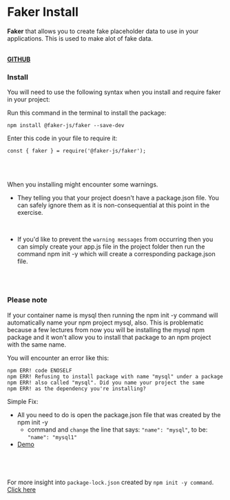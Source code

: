 <h1>Faker Install</h1>

**Faker** that allows you to create fake placeholder data to use in your applications.
This is used to make alot of fake data.
</br></br>

<a href =https://github.com/faker-js><b>GITHUB</b></a>

<h3><b>Install</b></h3>
You will need to use the following syntax when you install and require faker in your project:

Run this command in the terminal to install the package:

```shell
npm install @faker-js/faker --save-dev
```

Enter this code in your file to require it:

```shell
const { faker } = require('@faker-js/faker');
```

</br></br>

When you installing might encounter some warnings.

- They telling you that your project doesn't have a package.json file.
  You can safely ignore them as it is non-consequential at this point in the exercise.

</br>

- If you'd like to prevent the `warning messages` from occurring then you can simply create your app.js file in the project folder then run the command npm init -y which will create a corresponding package.json file.

</br></br>

<h3>Please note</h3>
If your container name is mysql then running the npm init -y command will automatically name your npm project mysql, also. This is problematic because a few lectures from now you will be installing the mysql npm package and it won't allow you to install that package to an npm project with the same name.

You will encounter an error like this:

    npm ERR! code ENOSELF
    npm ERR! Refusing to install package with name "mysql" under a package
    npm ERR! also called "mysql". Did you name your project the same
    npm ERR! as the dependency you're installing?

Simple Fix:

- All you need to do is open the package.json file that was created by the npm init -y
  - command and `change` the line that says: `"name": "mysql"`, to be: `"name": "mysql1"`
- <a href =https://www.loom.com/share/db336b7433164b8284c6248cddb4da1d>Demo</a>

## <br>

For more insight into `package-lock.json` created by `npm init -y command`.
<a href = https://medium.com/coinmonks/everything-you-wanted-to-know-about-package-lock-json-b81911aa8ab8>Click here</a>
